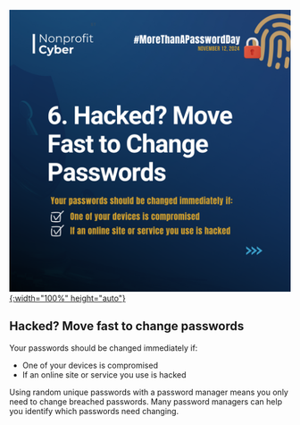 [![More than a Password Day 2024](/pages/events/featured/guidance_part_6.png){:width="100%" height="auto"}](/_posts/2024-11-12-more-than-a-password-day-2024)

## Hacked? Move fast to change passwords

Your passwords should be changed immediately if:

- One of your devices is compromised
- If an online site or service you use is hacked

Using random unique passwords with a password manager means you only need to change breached passwords. Many password managers can help you identify which passwords need changing.
